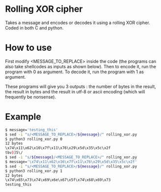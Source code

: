 # Rolling XOR cipher

Takes a message and encodes or decodes it using a rolling XOR cipher. Coded in both C and python.

# How to use

First modify <MESSAGE_TO_REPLACE> inside the code (the programs can also take shellcodes as inputs as shown below). Then to encode it, run the program with 0 as argument. To decode it, run the program with 1 as argument.

These programs will give you 3 outputs : the number of bytes in the result, the result in bytes and the result in utf-8 or ascii encoding (which will frequently be nonsense).

# Example

```sh
$ message='testing_this'
$ sed -i "s/<MESSAGE_TO_REPLACE>/${message}/" rolling_xor.py
$ python3 rolling_xor.py 0
12 bytes
\x74\x11\x62\x16\x7f\x11\x76\x29\x5d\x35\x5c\x2f
tbv)]5\/
$ sed -i "s/${message}/<MESSAGE_TO_REPLACE>/" rolling_xor.py
$ message='\x74\x11\x62\x16\x7f\x11\x76\x29\x5d\x35\x5c\x2f'
$ sed -i "s/<MESSAGE_TO_REPLACE>/${message}/" rolling_xor.py
$ python3 rolling_xor.py 1
12 bytes
\x74\x65\x73\x74\x69\x6e\x67\x5f\x74\x68\x69\x73
testing_this
```
